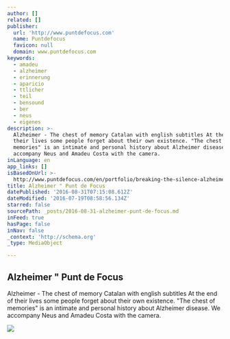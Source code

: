 ```yaml
---
author: []
related: []
publisher:
  url: 'http://www.puntdefocus.com'
  name: Puntdefocus
  favicon: null
  domain: www.puntdefocus.com
keywords:
  - amadeu
  - alzheimer
  - erinnerung
  - aparicio
  - ttlicher
  - teil
  - bensound
  - ber
  - neus
  - eigenes
description: >-
  Alzheimer - The chest of memory Catalan with english subtitles At the end of
  their lives some people forget about their own existence. "The chest of
  memories" is an intimate and personal history about Alzheimer disease. We
  accompany Neus and Amadeu Costa with the camera.
inLanguage: en
app_links: []
isBasedOnUrl: >-
  http://www.puntdefocus.com/en/portfolio/breaking-the-silence-alzheimer-the-chest-of-memory/
title: Alzheimer " Punt de Focus
datePublished: '2016-08-31T07:15:08.612Z'
dateModified: '2016-07-19T08:58:56.134Z'
starred: false
sourcePath: _posts/2016-08-31-alzheimer-punt-de-focus.md
inFeed: true
hasPage: false
inNav: false
_context: 'http://schema.org'
_type: MediaObject

---
```

<article style=""><h1>Alzheimer " Punt de Focus</h1><p>Alzheimer - The chest of memory Catalan with english subtitles At the end of their lives some people forget about their own existence. "The chest of memories" is an intimate and personal history about Alzheimer disease. We accompany Neus and Amadeu Costa with the camera.</p><img src="http://www.puntdefocus.com/wp-content/plugins/simple-share-buttons-adder/buttons/simple/google.png" /></article>